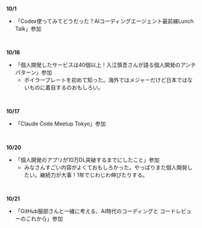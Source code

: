 **10/1**
- 「Codex使ってみてどうだった？AIコーディングエージェント最前線Lunch Talk」参加
<br>

**10/16**
- 「個人開発したサービスは40個以上！入江慎吾さんが語る個人開発のアンチパターン」参加
  - ボイラープレートを初めて知った。海外ではメジャーだけど日本ではないものに着目するのおもしろい。
<br>

**10/17**
- 「Claude Code Meetup Tokyo」参加
<br>

**10/20**
- 「個人開発のアプリが10万DL突破するまでにしたこと」参加
  - みなさんすごい内容がよくておもしろかった。やっぱりまた個人開発したい。継続力が大事！1年でじわじわ伸びたりする。
<br>

**10/21**
- 「GitHub服部さんと一緒に考える、AI時代のコーディングと コードレビューのこれから」参加
<br>
